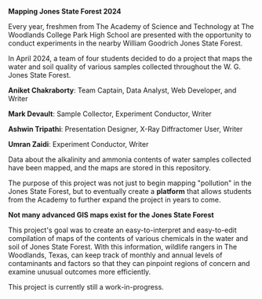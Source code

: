 **Mapping Jones State Forest 2024**

Every year, freshmen from The Academy of Science and Technology at The Woodlands College Park High School are presented with the opportunity to conduct experiments in the nearby William Goodrich Jones State Forest.

In April 2024, a team of four students decided to do a project that maps the water and soil quality of various samples collected throughout the W. G. Jones State Forest. 

  **Aniket Chakraborty**: Team Captain, Data Analyst, Web Developer, and Writer
  
  **Mark Devault**: Sample Collector, Experiment Conductor, Writer

  **Ashwin Tripathi**: Presentation Designer, X-Ray Diffractomer User, Writer
  
  **Umran Zaidi**: Experiment Conductor, Writer

Data about the alkalinity and ammonia contents of water samples collected have been mapped, and the maps are stored in this repository. 

The purpose of this project was not just to begin mapping "pollution" in the Jones State Forest, but to eventually create a **platform** that allows students from the Academy to further expand the project in years to come. 

**Not many advanced GIS maps exist for the Jones State Forest**

This project's goal was to create an easy-to-interpret and easy-to-edit compilation of maps of the contents of various chemicals in the water and soil of Jones State Forest. With this information, wildlife rangers in The Woodlands, Texas, can keep track of monthly and annual levels of contaminants and factors so that they can pinpoint regions of concern and examine unusual outcomes more efficiently.

This project is currently still a work-in-progress.
